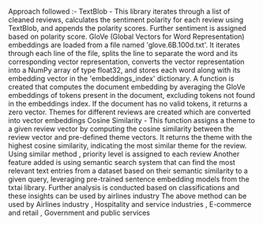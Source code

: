 Approach followed :-
TextBlob - This library iterates through a list of cleaned reviews, calculates the sentiment polarity for each review using TextBlob, and appends the polarity scores. Further sentiment is assigned based on polarity score. 
GloVe (Global Vectors for Word Representation) embeddings are loaded from a file named 'glove.6B.100d.txt'. It iterates through each line of the file, splits the line to separate the word and its corresponding vector representation, converts the vector representation into a NumPy array of type float32, and stores each word along with its embedding vector in the 'embeddings_index' dictionary.
A function is created that computes the document embedding by averaging the GloVe embeddings of tokens present in the document, excluding tokens not found in the embeddings index. If the document has no valid tokens, it returns a zero vector.
Themes for different reviews are created which are converted into vector embeddings
Cosine Similarity - This function assigns a theme to a given review vector by computing the cosine similarity between the review vector and pre-defined theme vectors. It returns the theme with the highest cosine similarity, indicating the most similar theme for the review.
Using similar method , priority level is assigned to each review
Another feature added is using semantic search system that can find the most relevant text entries from a dataset based on their semantic similarity to a given query, leveraging pre-trained sentence embedding models from the txtai library.
Further analysis is conducted based on classifications and these insights can be used by airlines industry
The above method can be used by Airlines industry , Hospitality and service industries , E-commerce and retail , Government and public services
